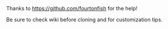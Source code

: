 Thanks to https://github.com/fourtonfish for the help!

Be sure to check wiki before cloning and for customization tips.
